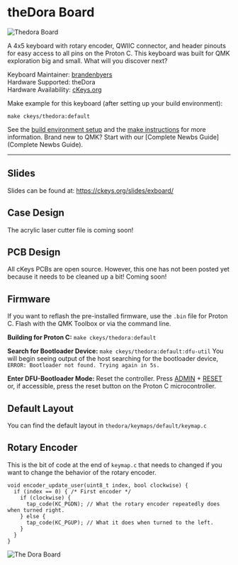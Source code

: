# theDora Board

![Thedora Board](https://ckeys.org/images/exboard-3.jpg)

A 4x5 keyboard with rotary encoder, QWIIC connector, and header pinouts for easy access to all pins on the Proton C. This keyboard was built for QMK exploration big and small. What will you discover next?

Keyboard Maintainer: [brandenbyers](https://github.com/brandenbyers)  
Hardware Supported: theDora  
Hardware Availability: [cKeys.org](https://ckeys.org)

Make example for this keyboard (after setting up your build environment):

`make ckeys/thedora:default`

See the [build environment setup](https://docs.qmk.fm/#/getting_started_build_tools) and the [make instructions](https://docs.qmk.fm/#/getting_started_make_guide) for more information. Brand new to QMK? Start with our [Complete Newbs Guide](Complete Newbs Guide).

---

## Slides

Slides can be found at: https://ckeys.org/slides/exboard/

## Case Design

The acrylic laser cutter file is coming soon!

## PCB Design

All cKeys PCBs are open source. However, this one has not been posted yet because it needs to be cleaned up a bit! Coming soon!

## Firmware

If you want to reflash the pre-installed firmware, use the `.bin` file for Proton C. Flash with the QMK Toolbox or via the command line.

**Building for Proton C:**
`make ckeys/thedora:default`

**Search for Bootloader Device:**
`make ckeys/thedora:default:dfu-util`
You will begin seeing output of the host searching for the bootloader device, `ERROR: Bootloader not found. Trying again in 5s.`

**Enter DFU-Bootloader Mode:**
Reset the controller. Press [ADMIN](https://ckeys.org/slides/exboard/assets/player/keynotedhtmlplayer#21) + [RESET](https://ckeys.org/slides/exboard/assets/player/keynotedhtmlplayer#25) or, if accessible, press the reset button on the Proton C microcontroller. 

## Default Layout

You can find the default layout in `thedora/keymaps/default/keymap.c`

## Rotary Encoder

This is the bit of code at the end of `keymap.c` that needs to changed if you want to change the behavior of the rotary encoder.

```
void encoder_update_user(uint8_t index, bool clockwise) {
  if (index == 0) { /* First encoder */
    if (clockwise) {
      tap_code(KC_PGDN); // What the rotary encoder repeatedly does when turned right.
    } else {
      tap_code(KC_PGUP); // What it does when turned to the left.
    }
  }
}
```

![The Dora Board](https://ckeys.org/images/exboard-1.jpg)
